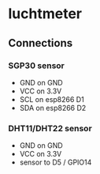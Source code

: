# luchtmeter

## Connections

### SGP30 sensor

 * GND on GND
 * VCC on 3.3V
 * SCL on esp8266 D1
 * SDA on esp8266 D2

### DHT11/DHT22 sensor

 * GND on GND
 * VCC on 3.3V
 * sensor to D5 / GPIO14
